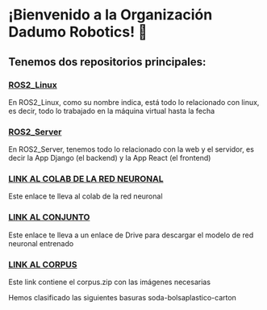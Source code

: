 # ¡Bienvenido a la Organización Dadumo Robotics! 🤖

## Tenemos dos repositorios principales:

### [ROS2_Linux](https://github.com/Dadumo-Robotics/ROS2_Linux)
En ROS2_Linux, como su nombre indica, está todo lo relacionado con linux, es decir, todo lo trabajado en la máquina virtual hasta la fecha

### [ROS2_Server](https://github.com/Dadumo-Robotics/ROS2_Linux)
En ROS2_Server, tenemos todo lo relacionado con la web y el servidor, es decir la App Django (el backend) y la App React (el frontend)

### [LINK AL COLAB DE LA RED NEURONAL](https://colab.research.google.com/drive/1mBk3sm7spLaq4Ms46rRV-FcN5hakjBZ6?usp=sharing)
Este enlace te lleva al colab de la red neuronal

### [LINK AL CONJUNTO](https://drive.google.com/file/d/10e8FdUBQskzXbcleeGtBbDnM381R7ArI/view?usp=sharing)
Este enlace te lleva a un enlace de Drive para descargar el modelo de red neuronal entrenado

### [LINK AL CORPUS](https://drive.google.com/file/d/16ygOfIZRn_S1ST8qOoF-NlZ2HUIN9SIb/view?usp=sharing)
Este link contiene el corpus.zip con las imágenes necesarias

Hemos clasificado las siguientes basuras
soda-bolsaplastico-carton


